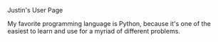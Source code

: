 Justin's User Page

My favorite programming language is Python, because it's one of the easiest to learn and use for a myriad of different problems. 
